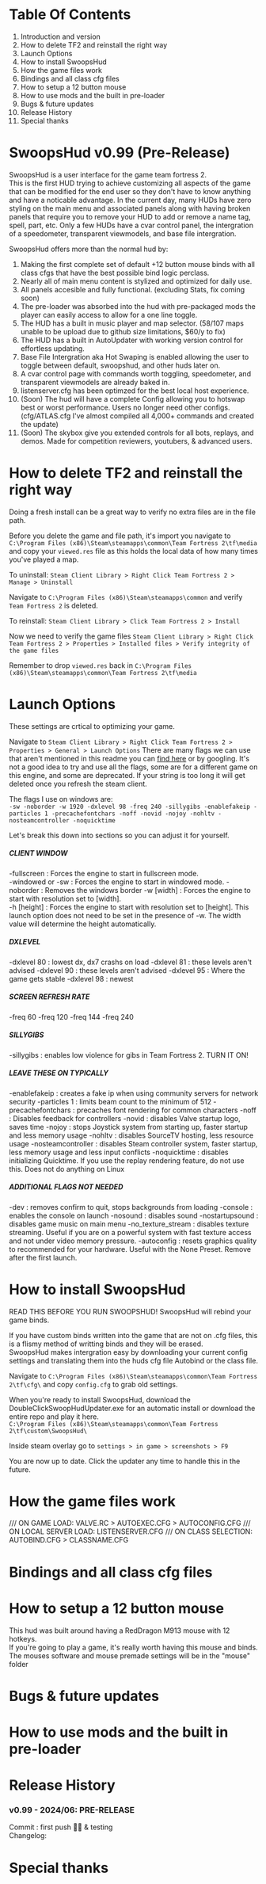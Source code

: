 # Table Of Contents
1. Introduction and version
1. How to delete TF2 and reinstall the right way
1. Launch Options
1. How to install SwoopsHud
1. How the game files work
1. Bindings and all class cfg files
1. How to setup a 12 button mouse
1. How to use mods and the built in pre-loader
1. Bugs & future updates
1. Release History
1. Special thanks



# SwoopsHud v0.99 (Pre-Release)
SwoopsHud is a user interface for the game team fortress 2.  
This is the first HUD trying to achieve customizing all aspects of the game that can be modified for the end user so they don't have to know anything and have a noticable advantage.
In the current day, many HUDs have zero styling on the main menu and associated panels along with having broken panels that require you to remove your HUD to add or remove a name tag, spell, part, etc.
Only a few HUDs have a cvar control panel, the intergration of a speedometer, transparent viewmodels, and base file intergration.

SwoopsHud offers more than the normal hud by:
1. Making the first complete set of default +12 button mouse binds with all class cfgs that have the best possible bind logic perclass.
1. Nearly all of main menu content is stylized and optimized for daily use.
1. All panels accesible and fully functional. (excluding Stats, fix coming soon)
1. The pre-loader was absorbed into the hud with pre-packaged mods the player can easily access to allow for a one line toggle.
1. The HUD has a built in music player and map selector. (58/107 maps unable to be upload due to github size limitations, $60/y to fix)
1. The HUD has a built in AutoUpdater with working version control for effortless updating.
1. Base File Intergration aka Hot Swaping is enabled allowing the user to toggle between default, swoopshud, and other huds later on.
1. A cvar control page with commands worth toggling, speedometer, and transparent viewmodels are already baked in.
1. listenserver.cfg has been optimzed for the best local host experience.
1. (Soon) The hud will have a complete Config allowing you to hotswap best or worst performance. Users no longer need other configs. (cfg/ATLAS.cfg I've almost compiled all 4,000+ commands and created the update)
1. (Soon) The skybox give you extended controls for all bots, replays, and demos. Made for competition reviewers, youtubers, & advanced users.



# How to delete TF2 and reinstall the right way
Doing a fresh install can be a great way to verify no extra files are in the file path.  

Before you delete the game and file path, it's import you navigate to  
`C:\Program Files (x86)\Steam\steamapps\common\Team Fortress 2\tf\media`  
and copy your `viewed.res` file as this holds the local data of how many times you've played a map.  

To uninstall: `Steam Client Library > Right Click Team Fortress 2 > Manage > Uninstall`  

Navigate to `C:\Program Files (x86)\Steam\steamapps\common` and verify `Team Fortress 2` is deleted.  

To reinstall: `Steam Client Library > Click Team Fortress 2 > Install`

Now we need to verify the game files `Steam Client Library > Right Click Team Fortress 2 > Properties > Installed files > Verify integrity of the game files`  

Remember to drop `viewed.res` back in `C:\Program Files (x86)\Steam\steamapps\common\Team Fortress 2\tf\media`  



# Launch Options
These settings are crtical to optimizing your game.  

Navigate to `Steam Client Library > Right Click Team Fortress 2 > Properties > General > Launch Options`
There are many flags we can use that aren't mentioned in this readme you can [find here](https://docs.mastercomfig.com/9.10.1/pt/customization/launch_options/#recommended-launch-options) or by googling.
It's not a good idea to try and use all the flags, some are for a different game on this engine, and some are deprecated. 
If your string is too long it will get deleted once you refresh the steam client.

The flags I use on windows are:  
`-sw -noborder -w 1920 -dxlevel 98 -freq 240 -sillygibs -enablefakeip -particles 1 -precachefontchars -noff -novid -nojoy -nohltv -nosteamcontroller -noquicktime`  

Let's break this down into sections so you can adjust it for yourself.  
##### CLIENT WINDOW
-fullscreen : Forces the engine to start in fullscreen mode.  
-windowed or -sw : Forces the engine to start in windowed mode. 
-noborder : Removes the windows border
-w [width] : Forces the engine to start with resolution set to [width].  
-h [height] : Forces the engine to start with resolution set to [height]. This launch option does not need to be set in the presence of -w. The width value will determine the height automatically.  
##### DXLEVEL
-dxlevel 80 : lowest dx, dx7 crashs on load
-dxlevel 81 : these levels aren't advised
-dxlevel 90 : these levels aren't advised
-dxlevel 95 : Where the game gets stable
-dxlevel 98 : newest
##### SCREEN REFRESH RATE
-freq 60
-freq 120
-freq 144
-freq 240
##### SILLYGIBS
-sillygibs : enables low violence for gibs in Team Fortress 2. TURN IT ON!
##### LEAVE THESE ON TYPICALLY
-enablefakeip : creates a fake ip when using community servers for network security
-particles 1 : limits beam count to the minimum of 512
-precachefontchars : precaches font rendering for common characters
-noff : Disables feedback for controllers
-novid : disables Valve startup logo, saves time
-nojoy : stops Joystick system from starting up, faster startup and less memory usage
-nohltv : disables SourceTV hosting, less resource usage
-nosteamcontroller : disables Steam controller system, faster startup, less memory usage and less input conflicts
-noquicktime : disables initializing Quicktime. If you use the replay rendering feature, do not use this. Does not do anything on Linux
##### ADDITIONAL FLAGS NOT NEEDED
-dev : removes confirm to quit, stops backgrounds from loading
-console : enables the console on launch
-nosound : disables sound
-nostartupsound : disables game music on main menu
-no_texture_stream : disables texture streaming. Useful if you are on a powerful system with fast texture access and not under video memory pressure.
-autoconfig : resets graphics quality to recommended for your hardware. Useful with the None Preset. Remove after the first launch.



# How to install SwoopsHud
READ THIS BEFORE YOU RUN SWOOPSHUD! SwoopsHud will rebind your game binds.  

If you have custom binds written into the game that are not on .cfg files, this is a flismy method of writting binds and they will be erased.  
SwoopsHud makes intergration easy by downloading your current config settings and translating them into the huds cfg file Autobind or the class file.

Navigate to `C:\Program Files (x86)\Steam\steamapps\common\Team Fortress 2\tf\cfg\` and copy `config.cfg` to grab old settings.

When you're ready to install SwoopsHud, download the DoubleClickSwoopHudUpdater.exe for an automatic install or download the entire repo and play it here.  
`C:\Program Files (x86)\Steam\steamapps\common\Team Fortress 2\tf\custom\SwoopsHud\`

Inside steam overlay go to `settings > in game > screenshots > F9`

You are now up to date. Click the updater any time to handle this in the future.



# How the game files work
/// ON GAME LOAD:          VALVE.RC > AUTOEXEC.CFG > AUTOCONFIG.CFG
/// ON LOCAL SERVER LOAD:  LISTENSERVER.CFG
/// ON CLASS SELECTION:    AUTOBIND.CFG > CLASSNAME.CFG



# Bindings and all class cfg files



# How to setup a 12 button mouse
This hud was built around having a RedDragon M913 mouse with 12 hotkeys.  
If you're going to play a game, it's really worth having this mouse and binds.  
The mouses software and mouse premade settings will be in the "mouse" folder  



# Bugs & future updates



# How to use mods and the built in pre-loader



# Release History
### v0.99 - 2024/06: PRE-RELEASE 
Commit   : first push 🥳🎉 & testing  
Changelog:  



# Special thanks


